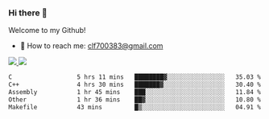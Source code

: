 ### Hi there 👋

<!--
**clingfei/clingfei** is a ✨ _special_ ✨ repository because its `README.md` (this file) appears on your GitHub profile.

Here are some ideas to get you started:

- 🔭 I’m currently working on ...
- 🌱 I’m currently learning ...
- 👯 I’m looking to collaborate on ...
- 🤔 I’m looking for help with ...
- 💬 Ask me about ...
- 📫 How to reach me: ...
- 😄 Pronouns: ...
- ⚡ Fun fact: ...
-->
Welcome to my Github!
- 📧 How to reach me: clf700383@gmail.com

<a href="https://github.com/anuraghazra/github-readme-stats">
  <img src="https://github-readme-stats.vercel.app/api?username=clingfei&count_private=true&show_icons=true&include_all_commits=true&line_height=21&hide_border=true&repo=github-readme-stats" />
</a>
<a href="https://github.com/anuraghazra/convoychat">
  <img src="https://github-readme-stats.vercel.app/api/top-langs/?username=clingfei&hide=Tcl,Perl,Makefile,CSS,HTML,Yacc,Lex,Verilog&langs_count=6&layout=compact&hide_border=true&repo=convoychat" />
</a>

<!--START_SECTION:waka-->

```txt
C                  5 hrs 11 mins   ████████▓░░░░░░░░░░░░░░░░   35.03 %
C++                4 hrs 30 mins   ███████▓░░░░░░░░░░░░░░░░░   30.40 %
Assembly           1 hr 45 mins    ███░░░░░░░░░░░░░░░░░░░░░░   11.84 %
Other              1 hr 36 mins    ██▓░░░░░░░░░░░░░░░░░░░░░░   10.80 %
Makefile           43 mins         █▒░░░░░░░░░░░░░░░░░░░░░░░   04.91 %
```

<!--END_SECTION:waka-->

